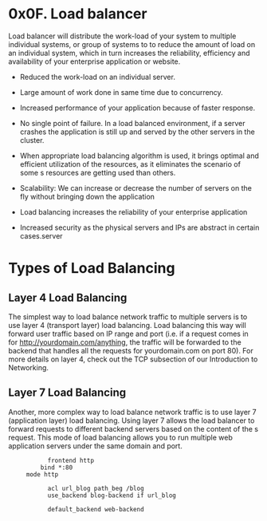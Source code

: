 # 0x0F. Load balancer

Load balancer will distribute the work-load of your system to multiple individual systems, or group of systems to to reduce the amount of load on an individual system, which in turn increases the reliability, efficiency and availability of your enterprise application or website.

* Reduced the work-load on an individual server.

* Large amount of work done in same time due to concurrency.

* Increased performance of your application because of faster response.

* No single point of failure. In a load balanced environment, if a server crashes the application is still up and served by the other servers in the cluster.

* When appropriate load balancing algorithm is used, it brings optimal and efficient utilization of the resources, as it eliminates the scenario of some s resources are getting used than others.

* Scalability: We can increase or decrease the number of servers on the fly without bringing down the application

* Load balancing increases the reliability of your enterprise application

* Increased security as the physical servers and IPs are abstract in certain cases.server

# Types of Load Balancing

<h2>Layer 4 Load Balancing</h2>

The simplest way to load balance network traffic to multiple servers is to use layer 4 (transport layer) load balancing. Load balancing this way will forward user traffic based on IP range and port (i.e. if a request comes in for http://yourdomain.com/anything, the traffic will be forwarded to the backend that handles all the requests for yourdomain.com on port 80). For more details on layer 4, check out the TCP subsection of our Introduction to Networking.

<h2>Layer 7 Load Balancing</h2>

Another, more complex way to load balance network traffic is to use layer 7 (application layer) load balancing. Using layer 7 allows the load balancer to forward requests to different backend servers based on the content of the s request. This mode of load balancing allows you to run multiple web application servers under the same domain and port.

               frontend http
	         bind *:80
		 mode http

               acl url_blog path_beg /blog
               use_backend blog-backend if url_blog

               default_backend web-backend


